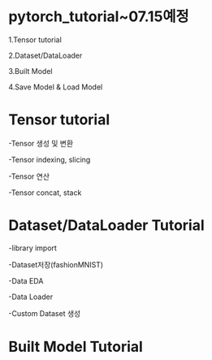 # pytorch_tutorial~07.15예정

1.Tensor tutorial

2.Dataset/DataLoader

3.Built Model

4.Save Model & Load Model

Tensor tutorial
========

-Tensor 생성 및 변환

-Tensor indexing, slicing

-Tensor 연산

-Tensor concat, stack

Dataset/DataLoader Tutorial
=========

-library import

-Dataset저장(fashionMNIST)

-Data EDA

-Data Loader

-Custom Dataset 생성 

Built Model Tutorial
=========



